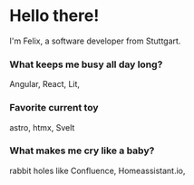 # Hello there!

I'm Felix, a software developer from Stuttgart.

### What keeps me busy all day long?
Angular, React, Lit,

### Favorite current toy
astro, htmx, Svelt

### What makes me cry like a baby?
rabbit holes like Confluence, Homeassistant.io,
